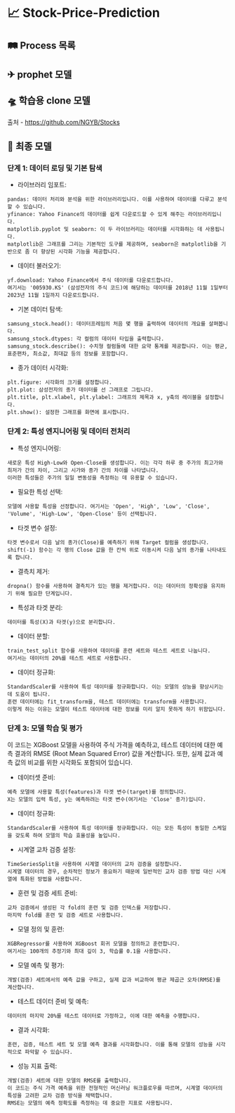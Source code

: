 # 📈 Stock-Price-Prediction

## 🛤 Process 목록

## ✈ prophet 모델

## 🛸 학습용 clone 모델
출처 - https://github.com/NGYB/Stocks

## 🚀 최종 모델
### 단계 1: 데이터 로딩 및 기본 탐색
- 라이브러리 임포트:
```
pandas: 데이터 처리와 분석을 위한 라이브러리입니다. 이를 사용하여 데이터를 다루고 분석할 수 있습니다.
yfinance: Yahoo Finance의 데이터를 쉽게 다운로드할 수 있게 해주는 라이브러리입니다.
matplotlib.pyplot 및 seaborn: 이 두 라이브러리는 데이터를 시각화하는 데 사용됩니다.
matplotlib은 그래프를 그리는 기본적인 도구를 제공하며, seaborn은 matplotlib을 기반으로 좀 더 향상된 시각화 기능을 제공합니다.
```
- 데이터 불러오기:
```
yf.download: Yahoo Finance에서 주식 데이터를 다운로드합니다.
여기서는 '005930.KS' (삼성전자의 주식 코드)에 해당하는 데이터를 2018년 11월 1일부터 2023년 11월 1일까지 다운로드합니다.
```
- 기본 데이터 탐색:
```
samsung_stock.head(): 데이터프레임의 처음 몇 행을 출력하여 데이터의 개요를 살펴봅니다.
samsung_stock.dtypes: 각 컬럼의 데이터 타입을 출력합니다.
samsung_stock.describe(): 수치형 컬럼들에 대한 요약 통계를 제공합니다. 이는 평균, 표준편차, 최소값, 최대값 등의 정보를 포함합니다.
```
- 종가 데이터 시각화:
```
plt.figure: 시각화의 크기를 설정합니다.
plt.plot: 삼성전자의 종가 데이터를 선 그래프로 그립니다.
plt.title, plt.xlabel, plt.ylabel: 그래프의 제목과 x, y축의 레이블을 설정합니다.
plt.show(): 설정한 그래프를 화면에 표시합니다.
```

### 단계 2: 특성 엔지니어링 및 데이터 전처리
- 특성 엔지니어링:
```
새로운 특성 High-Low와 Open-Close를 생성합니다. 이는 각각 하루 중 주가의 최고가와 최저가 간의 차이, 그리고 시가와 종가 간의 차이를 나타냅니다.
이러한 특성들은 주가의 일일 변동성을 측정하는 데 유용할 수 있습니다.
```
- 필요한 특성 선택:
```
모델에 사용할 특성을 선정합니다. 여기서는 'Open', 'High', 'Low', 'Close', 'Volume', 'High-Low', 'Open-Close' 등이 선택됩니다.
```
- 타겟 변수 설정:
```
타겟 변수로서 다음 날의 종가(Close)를 예측하기 위해 Target 컬럼을 생성합니다.
shift(-1) 함수는 각 행의 Close 값을 한 칸씩 위로 이동시켜 다음 날의 종가를 나타내도록 합니다.
```
- 결측치 제거:
```
dropna() 함수를 사용하여 결측치가 있는 행을 제거합니다. 이는 데이터의 정확성을 유지하기 위해 필요한 단계입니다.
```
- 특성과 타겟 분리:
```
데이터를 특성(X)과 타겟(y)으로 분리합니다.
```
- 데이터 분할:
```
train_test_split 함수를 사용하여 데이터를 훈련 세트와 테스트 세트로 나눕니다.
여기서는 데이터의 20%를 테스트 세트로 사용합니다.
```
- 데이터 정규화:
```
StandardScaler를 사용하여 특성 데이터를 정규화합니다. 이는 모델의 성능을 향상시키는 데 도움이 됩니다.
훈련 데이터에는 fit_transform을, 테스트 데이터에는 transform을 사용합니다.
이렇게 하는 이유는 모델이 테스트 데이터에 대한 정보를 미리 알지 못하게 하기 위함입니다.
```
### 단계 3: 모델 학습 및 평가

이 코드는 XGBoost 모델을 사용하여 주식 가격을 예측하고, 테스트 데이터에 대한 예측 결과의 RMSE (Root Mean Squared Error) 값을 계산합니다. 또한, 실제 값과 예측 값의 비교를 위한 시각화도 포함되어 있습니다.

- 데이터셋 준비:
```
예측 모델에 사용할 특성(features)과 타겟 변수(target)를 정의합니다.
X는 모델의 입력 특성, y는 예측하려는 타겟 변수(여기서는 'Close' 종가)입니다.
```
- 데이터 정규화:
```
StandardScaler를 사용하여 특성 데이터를 정규화합니다. 이는 모든 특성이 동일한 스케일을 갖도록 하여 모델의 학습 효율성을 높입니다.
```
- 시계열 교차 검증 설정:
```
TimeSeriesSplit을 사용하여 시계열 데이터의 교차 검증을 설정합니다.
시계열 데이터의 경우, 순차적인 정보가 중요하기 때문에 일반적인 교차 검증 방법 대신 시계열에 특화된 방법을 사용합니다.
```
- 훈련 및 검증 세트 준비:
```
교차 검증에서 생성된 각 fold의 훈련 및 검증 인덱스를 저장합니다.
마지막 fold를 훈련 및 검증 세트로 사용합니다.
```
- 모델 정의 및 훈련:
```
XGBRegressor를 사용하여 XGBoost 회귀 모델을 정의하고 훈련합니다.
여기서는 100개의 추정기와 최대 깊이 3, 학습률 0.1을 사용합니다.
```
- 모델 예측 및 평가:
```
개발(검증) 세트에서의 예측 값을 구하고, 실제 값과 비교하여 평균 제곱근 오차(RMSE)를 계산합니다.
```
- 테스트 데이터 준비 및 예측:
```
데이터의 마지막 20%를 테스트 데이터로 가정하고, 이에 대한 예측을 수행합니다.
```
- 결과 시각화:
```
훈련, 검증, 테스트 세트 및 모델 예측 결과를 시각화합니다. 이를 통해 모델의 성능을 시각적으로 파악할 수 있습니다.
```
- 성능 지표 출력:
```
개발(검증) 세트에 대한 모델의 RMSE를 출력합니다.
이 코드는 주식 가격 예측을 위한 전형적인 머신러닝 워크플로우를 따르며, 시계열 데이터의 특성을 고려한 교차 검증 방식을 채택합니다.
RMSE는 모델의 예측 정확도를 측정하는 데 중요한 지표로 사용됩니다.
```

